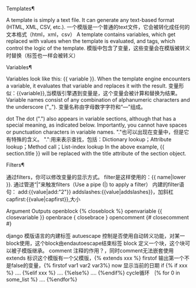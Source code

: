 Templates¶

A template is simply a text file. It can generate any text-based format (HTML, XML, CSV, etc.).
一个模版是一个普通的text文件，它会被转化成任何的文本格式（html，xml，csv）
A template contains variables, which get replaced with values when the template is evaluated, and tags, which control the logic of the template.
模版中包含了变量，这些变量会在模版被转义时替换（标签也一样会被转义）


Variables¶

Variables look like this: {{ variable }}. When the template engine encounters a variable, it evaluates that variable and replaces it with the result.
变量形似：{{variable}},当模版引擎遇到变量是，这个变量会被计算和替换为结果。
Variable names consist of any combination of alphanumeric characters and the underscore ("_").
变量名称由字母数字字符和“—”组成。

dot
The dot (".") also appears in variable sections, although that has a special meaning, as indicated below. Importantly, you cannot have spaces or punctuation characters in variable names.
"."也可以出现在变量中，但是它有特殊的含义。
".":用来表示查找，包括：Dictionary lookup；Attribute lookup；Method call；List-index lookup
In the above example, {{ section.title }} will be replaced with the title attribute of the section object.

Filters¶

通过filters，你可以修改变量的显示方式。
filter是这样使用的：{{ name|lower }}. 通过管道“|”来触发filters（Use a pipe (|) to apply a filter）
内建的filter语句：
add:{{value|add:"2"}}
addslashes:{{value|addslashes}}，加斜杠
capfirst:{{value|capfirst}},大小





Argument	Outputs
openblock	{%
closeblock	%}
openvariable	{{
closevariable	}}
openbrace	{
closebrace	}
opencomment	{#
closecomment	#}












django 模版语言的内建标签
autuescape
控制是否使用自动转义功能，对某一block使用，这个block由endautoescape结束标签
block
定义一个块，这个块可以被子模版继承。
comment
注释的作用？，同时comment无法嵌套使用
extends
标识这个模版有一个父模版，{% extends xxx %}
firstof
输出第一个不是false的变量，{% firstof var1 var2 var3%}
now
显示当前的日期
if
{% if xxx %}  .... {%elif  xxx %}  ....  {%else%}  .... {%endif%} 
cycle循环
｛% for 0 in some_list %}    ....   {%endfor%} 